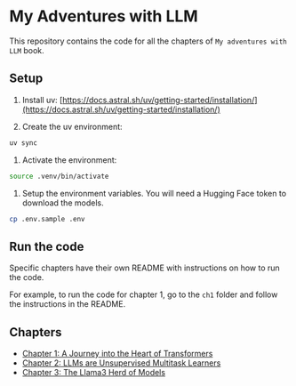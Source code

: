 # My Adventures with LLM

This repository contains the code for all the chapters of `My adventures with LLM` book.

## Setup

1. Install uv: [https://docs.astral.sh/uv/getting-started/installation/](https://docs.astral.sh/uv/getting-started/installation/)

1. Create the uv environment:

```bash
uv sync
```

1. Activate the environment:

```bash
source .venv/bin/activate
```

1. Setup the environment variables. You will need a Hugging Face token to download the models.

```bash
cp .env.sample .env
```

## Run the code

Specific chapters have their own README with instructions on how to run the code.

For example, to run the code for chapter 1, go to the `ch1` folder and follow the instructions in the README.

## Chapters

- [Chapter 1: A Journey into the Heart of Transformers](./ch1/README.md)
- [Chapter 2: LLMs are Unsupervised Multitask Learners](./ch2/README.md)
- [Chapter 3: The Llama3 Herd of Models](./ch3/README.md)
